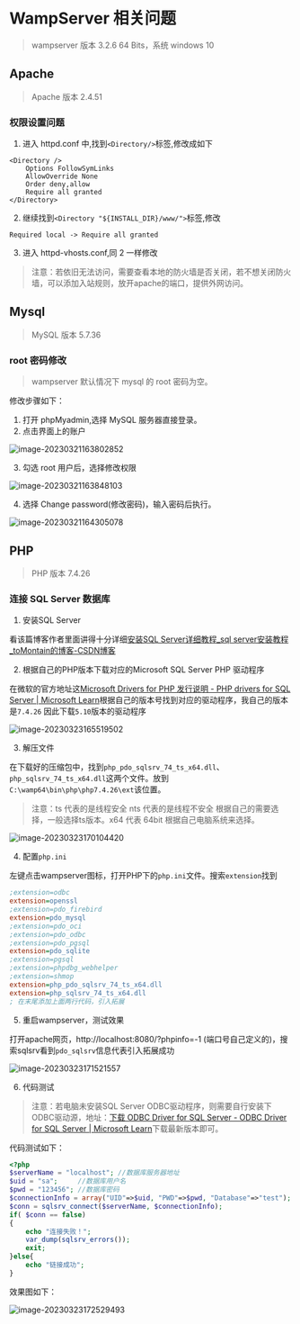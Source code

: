 # WampServer 相关问题

> wampserver 版本 3.2.6 64 Bits，系统 windows 10

## Apache

> Apache 版本 2.4.51

### 权限设置问题

1. 进入 httpd.conf 中,找到`<Directory/>`标签,修改成如下

```plaintext
<Directory />
    Options FollowSymLinks
    AllowOverride None
    Order deny,allow
    Require all granted
</Directory>
```

2. 继续找到`<Directory "${INSTALL_DIR}/www/">`标签,修改

```plaintext
Required local -> Require all granted
```

3. 进入 httpd-vhosts.conf,同 2 一样修改

>注意：若依旧无法访问，需要查看本地的防火墙是否关闭，若不想关闭防火墙，可以添加入站规则，放开apache的端口，提供外网访问。

## Mysql

> MySQL 版本 5.7.36

### root 密码修改

> wampserver 默认情况下 mysql 的 root 密码为空。

修改步骤如下：

1. 打开 phpMyadmin,选择 MySQL 服务器直接登录。
2. 点击界面上的账户

![image-20230321163802852](https://qiniu.ustinian077.top/image-20230321163802852.png)

3. 勾选 root 用户后，选择修改权限

![image-20230321163848103](https://qiniu.ustinian077.top/image-20230321163848103.png)

4. 选择 Change password(修改密码)，输入密码后执行。

![image-20230321164305078](https://qiniu.ustinian077.top/image-20230321164305078.png)

## PHP

> PHP 版本 7.4.26

### 连接 SQL Server 数据库

1. 安装SQL Server

看该篇博客作者里面讲得十分详细[安装SQL Server详细教程_sql server安装教程_toMontain的博客-CSDN博客](https://blog.csdn.net/qq_43884946/article/details/123312148)

2. 根据自己的PHP版本下载对应的Microsoft SQL Server PHP 驱动程序

在微软的官方地址这[Microsoft Drivers for PHP 发行说明 - PHP drivers for SQL Server | Microsoft Learn](https://learn.microsoft.com/zh-cn/sql/connect/php/release-notes-php-sql-driver?view=sql-server-ver16)根据自己的版本号找到对应的驱动程序，我自己的版本是`7.4.26` 因此下载`5.10`版本的驱动程序

![image-20230323165519502](https://qiniu.ustinian077.top/image-20230323165519502.png)

3. 解压文件

在下载好的压缩包中，找到`php_pdo_sqlsrv_74_ts_x64.dll`、`php_sqlsrv_74_ts_x64.dll`这两个文件。放到`C:\wamp64\bin\php\php7.4.26\ext`该位置。

>注意：ts 代表的是线程安全 nts 代表的是线程不安全 根据自己的需要选择，一般选择ts版本。x64 代表 64bit 根据自己电脑系统来选择。

![image-20230323170104420](https://qiniu.ustinian077.top/image-20230323170104420.png)

4. 配置`php.ini`

左键点击wampserver图标，打开PHP下的`php.ini`文件。搜索`extension`找到

```ini
;extension=odbc
extension=openssl
;extension=pdo_firebird
extension=pdo_mysql
;extension=pdo_oci
;extension=pdo_odbc
;extension=pdo_pgsql
extension=pdo_sqlite
;extension=pgsql
;extension=phpdbg_webhelper
;extension=shmop
extension=php_pdo_sqlsrv_74_ts_x64.dll
extension=php_sqlsrv_74_ts_x64.dll
; 在末尾添加上面两行代码，引入拓展
```

5. 重启wampserver，测试效果

打开apache网页，http://localhost:8080/?phpinfo=-1 (端口号自己定义的)，搜索sqlsrv看到`pdo_sqlsrv`信息代表引入拓展成功

![image-20230323171521557](https://qiniu.ustinian077.top/image-20230323171521557.png)

6. 代码测试

> 注意：若电脑未安装SQL Server ODBC驱动程序，则需要自行安装下ODBC驱动源，地址：[下载 ODBC Driver for SQL Server - ODBC Driver for SQL Server | Microsoft Learn](https://learn.microsoft.com/zh-cn/sql/connect/odbc/download-odbc-driver-for-sql-server?view=sql-server-ver16)下载最新版本即可。

代码测试如下：

```php
<?php  
$serverName = "localhost"; //数据库服务器地址
$uid = "sa";     //数据库用户名
$pwd = "123456"; //数据库密码
$connectionInfo = array("UID"=>$uid, "PWD"=>$pwd, "Database"=>"test");
$conn = sqlsrv_connect($serverName, $connectionInfo);
if( $conn == false)
{
    echo "连接失败！";
    var_dump(sqlsrv_errors());
    exit;
}else{
    echo "链接成功";
}
```

效果图如下：

![image-20230323172529493](https://qiniu.ustinian077.top/image-20230323172529493.png)